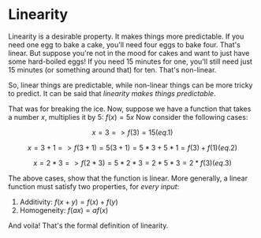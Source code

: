 # Linearity
Linearity is a desirable property. It makes things more predictable. If you need one egg to bake a cake, you'll need four eggs to bake four. That's linear. But suppose you're not in the mood for cakes and want to just have some hard-boiled eggs! If you need 15 minutes for one, you'll still need just 15 minutes (or something around that) for ten. That's non-linear.

So, linear things are predictable, while non-linear things can be more tricky to predict. It can be said that _linearity makes things predictable_. 

That was for breaking the ice. Now, suppose we have a function that takes a number _x_, multiplies it by 5: $f(x)=5x$ Now consider the following cases:
```math
x=3 => f(3) = 15 (eq.1)
```
```math
x=3+1 => f(3+1) = 5(3+1) = 5*3 + 5*1 = f(3) + f(1) (eq.2)
```
```math
x = 2 * 3 => f(2*3) = 5*2*3 = 2*5*3 = 2*f(3) (eq.3)
```

The above cases, show that the function is linear. More generally, a linear function must satisfy two properties, for _every input_:
1. Additivity: $f(x + y) = f(x) + f(y)$
2. Homogeneity: $f(ax) = af(x)$

And voila! That's the formal definition of linearity.
